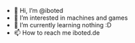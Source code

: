 - 👋 Hi, I’m @iboted
- 👀 I’m interested in machines and games 
- 🌱 I’m currently learning nothing :D
- 📫 How to reach me iboted.de

<!---
iboted/iboted is a ✨ special ✨ repository because its `README.md` (this file) appears on your GitHub profile.
You can click the Preview link to take a look at your changes.
--->

